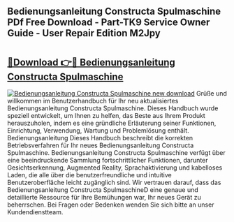 ## Bedienungsanleitung Constructa Spulmaschine PDf Free Download - Part-TK9 Service Owner Guide - User Repair Edition M2Jpy

# <h2><a href="http://df41w20.blite.top/?on=Bedienungsanleitung+Constructa+Spulmaschine">🔗Download 👉🔴 Bedienungsanleitung Constructa Spulmaschine</a></h2>

[![Bedienungsanleitung Constructa Spulmaschine new download](https://i.imgur.com/lujVjoI.png)](http://df41w20.blite.top/?on=Bedienungsanleitung+Constructa+Spulmaschine)
Grüße und willkommen im Benutzerhandbuch für Ihr neu aktualisiertes Bedienungsanleitung Constructa Spulmaschine. Dieses Handbuch wurde speziell entwickelt, um Ihnen zu helfen, das Beste aus Ihrem Produkt herauszuholen, indem es eine gründliche Erläuterung seiner Funktionen, Einrichtung, Verwendung, Wartung und Problemlösung enthält. Bedienungsanleitung Dieses Handbuch beschreibt die korrekten Betriebsverfahren für Ihr neues Bedienungsanleitung Constructa Spulmaschine. Bedienungsanleitung Constructa Spulmaschine verfügt über eine beeindruckende Sammlung fortschrittlicher Funktionen, darunter Gesichtserkennung, Augmented Reality, Sprachaktivierung und kabelloses Laden, die alle über die benutzerfreundliche und intuitive Benutzeroberfläche leicht zugänglich sind. Wir vertrauen darauf, dass das Bedienungsanleitung Constructa SpulmaschineD eine genaue und detaillierte Ressource für Ihre Bemühungen war, Ihr neues Gerät zu beherrschen. Bei Fragen oder Bedenken wenden Sie sich bitte an unser Kundendienstteam.
